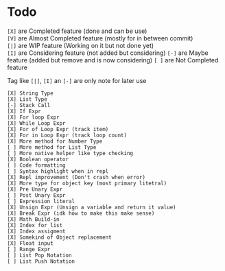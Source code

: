 # Todo

`[X]` are Completed feature (done and can be use) <br/>
`[V]` are Almost Completed feature (mostly for in between commit) <br/>
`[|]` are WIP feature (Working on it but not done yet) <br/>
`[I]` are Considering feature (not added but considering)
`[-]` are Maybe feature (added but remove and is now considering)
`[ ]` are Not Completed feature

Tag like `[|]`, `[I]` an `[-]` are only note for later use

```
[X] String Type
[X] List Type
[-] Stack Call
[X] If Expr
[X] For loop Expr
[X] While Loop Expr
[X] For of Loop Expr (track item)
[X] For in Loop Expr (track loop count)
[X] More method for Number Type
[ ] More method for List Type
[ ] More native helper like type checking
[X] Boolean operator
[ ] Code formatting
[ ] Syntax highlight when in repl
[X] Repl improvement (Don't crash when error)
[X] More type for object key (most primary litetral)
[X] Pre Unary Expr
[ ] Post Unary Expr
[ ] Expression literal
[X] Unsign Expr (Unsign a variable and return it value)
[X] Break Expr (idk how to make this make sense)
[X] Math Build-in
[X] Index for list
[X] Index assigment
[X] Somekind of Object replacement
[X] Float input
[ ] Range Expr
[ ] List Pop Notation
[ ] List Push Notation
```
